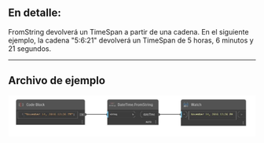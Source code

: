 ## En detalle:
FromString devolverá un TimeSpan a partir de una cadena. En el siguiente ejemplo, la cadena "5:6:21" devolverá un TimeSpan de 5 horas, 6 minutos y 21 segundos.
___
## Archivo de ejemplo

![FromString](./DSCore.DateTime.FromString_img.jpg)

